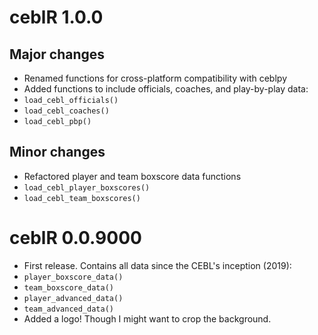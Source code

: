 # ceblR 1.0.0
## Major changes
* Renamed functions for cross-platform compatibility with ceblpy
* Added functions to include officials, coaches, and play-by-play data:
* `load_cebl_officials()`
* `load_cebl_coaches()`
* `load_cebl_pbp()`

## Minor changes
* Refactored player and team boxscore data functions
* `load_cebl_player_boxscores()`
* `load_cebl_team_boxscores()`

# ceblR 0.0.9000

* First release. Contains all data since the CEBL's inception (2019):
* `player_boxscore_data()`
* `team_boxscore_data()`
* `player_advanced_data()`
* `team_advanced_data()`
* Added a logo! Though I might want to crop the background.

